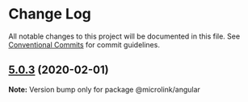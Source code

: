 # Change Log

All notable changes to this project will be documented in this file.
See [Conventional Commits](https://conventionalcommits.org) for commit guidelines.

## [5.0.3](http://github.com/microlinkhq/sdk/tree/master/packages/angular/compare/v5.0.2...v5.0.3) (2020-02-01)

**Note:** Version bump only for package @microlink/angular

